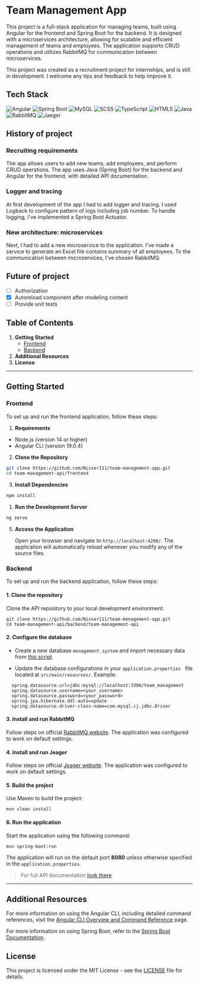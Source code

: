 # Team Management App

This project is a full-stack application for managing teams, built using Angular for the frontend and Spring Boot for the backend. It is designed with a microservices architecture, allowing for scalable and efficient management of teams and employees. The application supports CRUD operations and utilizes RabbitMQ for communication between microservices. 

This project was created as a recruitment project for internships, and is still in development. I welcome any tips and feedback to help improve it.

## Tech Stack

![Angular](https://img.shields.io/badge/-Angular-DD0031?style=flat-square&logo=angular&logoColor=white)
![Spring Boot](https://img.shields.io/badge/-Spring%20Boot-6DB33F?style=flat-square&logo=springboot&logoColor=white)
![MySQL](https://img.shields.io/badge/-MySQL-4479A1?style=flat-square&logo=mysql&logoColor=white)
![SCSS](https://img.shields.io/badge/-SCSS-CC6699?style=flat-square&logo=sass&logoColor=white)
![TypeScript](https://img.shields.io/badge/-TypeScript-007ACC?style=flat-square&logo=typescript&logoColor=white)
![HTML5](https://img.shields.io/badge/-HTML5-E34F26?style=flat-square&logo=html5&logoColor=white)
![Java](https://img.shields.io/badge/-Java-007396?style=flat-square&logo=java&logoColor=white)
![RabbitMQ](https://img.shields.io/badge/-rabbitmq-%23FF6600?style=flat&logo=rabbitmq&logoColor=white)
![Jaeger](https://img.shields.io/badge/Jaeger-FF6600style=flat&logo=rabbitmq&logoColor=white)


## History of project

### Recruiting requirements

The app allows users to add new teams, add employees, and perform CRUD operations. The app uses Java (Spring Boot) for the backend and Angular for the frontend, with detailed API documentation.

### Logger and tracing

At first development of the app I had to add logger and tracing. I used Logback to configure pattern of logs including job number. To handle logging, I've implemented a Spring Boot Actuator.

### New architecture: microservices

Next, I had to add a new microservice to the application. I've made a service to generate an Excel file contains summary of all employees. To the communication between microservices, I've chosen RabbitMQ.

## Future of project

- [ ] Authorization
- [x] Autoreload component after modeling content
- [ ] Provide unit tests

## Table of Contents

1. **Getting Started**
   - [Frontend](#frontend)
   - [Backend](#backend)
2. **Additional Resources**
3. **License**

---

## Getting Started

### Frontend

To set up and run the frontend application, follow these steps:

1. **Requirements**
   
- Node.js (version 14 or higher)
- Angular CLI (version 19.0.4)

2. **Clone the Repository**
   
```bash
git clone https://github.com/Nisser111/team-management-app.git
cd team-management-api/frontend
```

3. **Install Dependencies**
   
```bash
npm install
```

1. **Run the Development Server**
   
```bash
ng serve
```

5. **Access the Application**
   
    Open your browser and navigate to `http://localhost:4200/`. The application will automatically reload whenever you modify any of the source files.

### Backend

To set up and run the backend application, follow these steps:

#### 1. Clone the repository

Clone the API repository to your local development environment:

```shell
git clone https://github.com/Nisser111/team-menagement-app.git
cd team-management-api/backend/team-management-api
```

#### 2. Configure the database

- Create a new database `menagement_system` and import necessary data from [this script](/utils/database-run-script.sql).

- Update the database configurations in your `application.properties` 
  file located at `src/main/resources/`. Example:

```properties
  spring.datasource.url=jdbc:mysql://localhost:3306/team_management
  spring.datasource.username=<your_username>
  spring.datasource.password=<your_password>
  spring.jpa.hibernate.ddl-auto=update
  spring.datasource.driver-class-name=com.mysql.cj.jdbc.Driver
```

#### 3. Install and run RabbitMQ

Follow steps on official [RabbitMQ website](https://www.rabbitmq.com/docs/download). The application was configured to work on default settings.

#### 4. Install and run Jeager

Follow steps on official [Jeager website](https://www.jaegertracing.io/docs/1.6/getting-started/). The application was configured to work on default settings.

#### 5. Build the project

Use Maven to build the project:

```shell
mvn clean install
```

#### 6. Run the application

Start the application using the following command:

```shell
mvn spring-boot:run
```

The application will run on the default port **8080** unless otherwise specified in the `application.properties`.

> For full API documentation [look there](/backend/README.md). 

---

## Additional Resources

For more information on using the Angular CLI, including detailed command references, visit the [Angular CLI Overview and Command Reference](https://angular.dev/tools/cli) page.

For more information on using Spring Boot, refer to the [Spring Boot Documentation](https://spring.io/projects/spring-boot).

## License

This project is licensed under the MIT License - see the [LICENSE](LICENSE) file for details.
